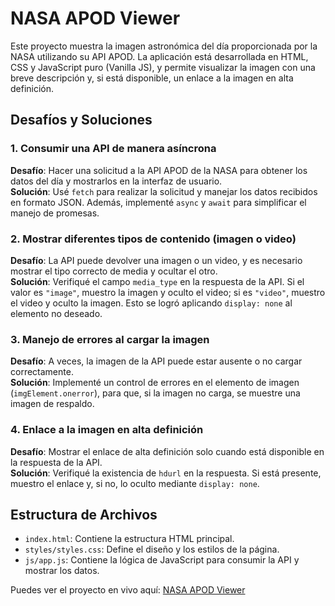 # NASA APOD Viewer

Este proyecto muestra la imagen astronómica del día proporcionada por la NASA utilizando su API APOD. La aplicación está desarrollada en HTML, CSS y JavaScript puro (Vanilla JS), y permite visualizar la imagen con una breve descripción y, si está disponible, un enlace a la imagen en alta definición.

## Desafíos y Soluciones

### 1. Consumir una API de manera asíncrona
**Desafío**: Hacer una solicitud a la API APOD de la NASA para obtener los datos del día y mostrarlos en la interfaz de usuario.  
**Solución**: Usé `fetch` para realizar la solicitud y manejar los datos recibidos en formato JSON. Además, implementé `async` y `await` para simplificar el manejo de promesas.

### 2. Mostrar diferentes tipos de contenido (imagen o video)
**Desafío**: La API puede devolver una imagen o un video, y es necesario mostrar el tipo correcto de media y ocultar el otro.  
**Solución**: Verifiqué el campo `media_type` en la respuesta de la API. Si el valor es `"image"`, muestro la imagen y oculto el video; si es `"video"`, muestro el video y oculto la imagen. Esto se logró aplicando `display: none` al elemento no deseado.

### 3. Manejo de errores al cargar la imagen
**Desafío**: A veces, la imagen de la API puede estar ausente o no cargar correctamente.  
**Solución**: Implementé un control de errores en el elemento de imagen (`imgElement.onerror`), para que, si la imagen no carga, se muestre una imagen de respaldo.

### 4. Enlace a la imagen en alta definición
**Desafío**: Mostrar el enlace de alta definición solo cuando está disponible en la respuesta de la API.  
**Solución**: Verifiqué la existencia de `hdurl` en la respuesta. Si está presente, muestro el enlace y, si no, lo oculto mediante `display: none`.

## Estructura de Archivos

- `index.html`: Contiene la estructura HTML principal.
- `styles/styles.css`: Define el diseño y los estilos de la página.
- `js/app.js`: Contiene la lógica de JavaScript para consumir la API y mostrar los datos.

Puedes ver el proyecto en vivo aquí: [NASA APOD Viewer](https://nasa-api-wheat.vercel.app/)

